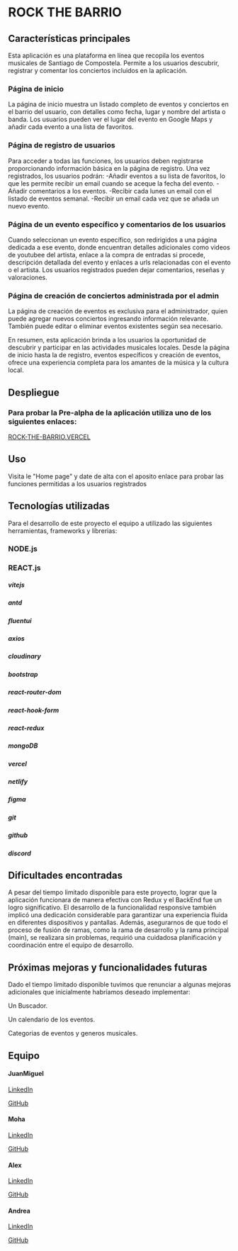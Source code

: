 # ROCK THE BARRIO

## Características principales

Esta aplicación es una plataforma en línea que recopila los eventos musicales de Santiago de Compostela. Permite a los usuarios descubrir, registrar y comentar los conciertos incluidos en la aplicación.

### Página de inicio

La página de inicio muestra un listado completo de eventos y conciertos en el barrio del usuario, con detalles como fecha, lugar y nombre del artista o banda. Los usuarios pueden ver el lugar del evento en Google Maps y añadir cada evento a una lista de favoritos.

### Página de registro de usuarios

Para acceder a todas las funciones, los usuarios deben registrarse proporcionando información básica en la página de registro. Una vez registrados, los usuarios podrán:
        -Añadir eventos a su lista de favoritos, lo que les permite recibir un email cuando se aceque la fecha del evento.
        -Añadir comentarios a los eventos.
        -Recibir cada lunes un email con el listado de eventos semanal.
        -Recibir un email cada vez que se añada un nuevo evento.

### Página de un evento específico y comentarios de los usuarios

Cuando seleccionan un evento específico, son redirigidos a una página dedicada a ese evento, donde encuentran detalles adicionales como videos de youtubee del artista, enlace a la compra de entradas si procede, descripción detallada del evento y enlaces a urls relacionadas con el evento o el artista. Los usuarios registrados pueden dejar comentarios, reseñas y valoraciones.

### Página de creación de conciertos administrada por el admin

La página de creación de eventos es exclusiva para el administrador, quien puede agregar nuevos conciertos ingresando información relevante. También puede editar o eliminar eventos existentes según sea necesario.

En resumen, esta aplicación brinda a los usuarios la oportunidad de descubrir y participar en las actividades musicales locales. Desde la página de inicio hasta la de registro, eventos específicos y creación de eventos, ofrece una experiencia completa para los amantes de la música y la cultura local. 


## Despliegue

### Para probar la Pre-alpha de la aplicación utiliza uno de los siguientes enlaces: 

[ROCK-THE-BARRIO.VERCEL](https://rock-the-barrio-front.vercel.app)




## Uso

Visita le "Home page" y date de alta con el aposito enlace para probar las funciones permitidas a los usuarios registrados

## Tecnologías utilizadas

Para el desarrollo de este proyecto el equipo a utilizado las siguientes herramientas, frameworks y librerias:

### NODE.js
### REACT.js

##### vitejs
##### antd
##### fluentui
##### axios    
##### cloudinary
##### bootstrap
##### react-router-dom
##### react-hook-form
##### react-redux
##### mongoDB
##### vercel
##### netlify
##### figma
##### git
##### github
##### discord

        
## Dificultades encontradas

A pesar del tiempo limitado disponible para este proyecto, lograr que la aplicación funcionara de manera efectiva con Redux y el BackEnd fue un logro significativo. El desarrollo de la funcionalidad responsive también implicó una dedicación considerable para garantizar una experiencia fluida en diferentes dispositivos y pantallas. Además, asegurarnos de que todo el proceso de fusión de ramas, como la rama de desarrollo y la rama principal (main), se realizara sin problemas, requirió una cuidadosa planificación y coordinación entre el equipo de desarrollo.

## Próximas mejoras y funcionalidades futuras

Dado el tiempo limitado disponible tuvimos que renunciar a algunas mejoras adicionales que inicialmente habríamos deseado implementar:

Un Buscador.

Un calendario de los eventos.

Categorias de eventos y generos musicales.

## Equipo

#### JuanMiguel

   [LinkedIn](https://www.linkedin.com/in/miguelabelleira-fsd/)

   [GitHub](https://github.com/GaleGizmo)

#### Moha 

   [LinkedIn](https://www.linkedin.com/in/mohamed-nour-abdulla-743587176/)

   [GitHub](https://github.com/HamudeNour)

#### Alex  

   [LinkedIn](https://www.linkedin.com/in/alejandro-rodriguez-asencio-full-stack-developer/)

   [GitHub](https://github.com/alerodase)

#### Andrea 

   [LinkedIn](https://www.linkedin.com/in/andrea-de-faveri-dev/)

   [GitHub](https://github.com/andrea-de-faveri-01)
